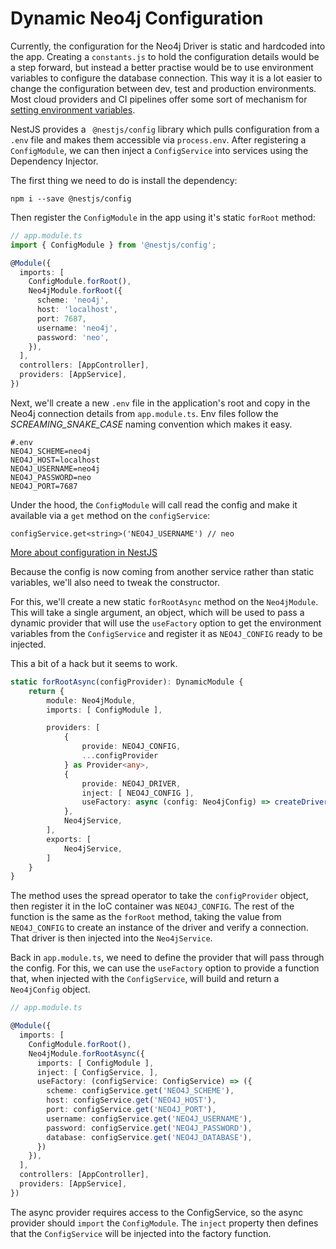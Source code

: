 # Dynamic Neo4j Configuration

Currently, the configuration for the Neo4j Driver is static and hardcoded into the app.  Creating a `constants.js` to hold the configuration details would be a step forward, but instead a better practise would be to use environment variables to configure the database connection.  This way it is a lot easier to change the configuration between dev, test and production environments.  Most cloud providers and CI pipelines offer some sort of mechanism for [setting environment variables](https://docs.aws.amazon.com/lambda/latest/dg/configuration-envvars.html).

NestJS provides a ` @nestjs/config` library which pulls configuration from a `.env` file and makes them accessible via `process.env`.  After registering a `ConfigModule`, we can then inject a `ConfigService` into services using the Dependency Injector.

The first thing we need to do is install the dependency:

```
npm i --save @nestjs/config
```

Then register the `ConfigModule` in the app using it's static `forRoot` method:

```ts
// app.module.ts
import { ConfigModule } from '@nestjs/config';

@Module({
  imports: [
    ConfigModule.forRoot(),
    Neo4jModule.forRoot({
      scheme: 'neo4j',
      host: 'localhost',
      port: 7687,
      username: 'neo4j',
      password: 'neo',
    }),
  ],
  controllers: [AppController],
  providers: [AppService],
})
```

Next, we'll create a new `.env` file in the application's root and copy in the Neo4j connection details from `app.module.ts`.  Env files follow the _SCREAMING_SNAKE_CASE_ naming convention which makes it easy.

```
#.env
NEO4J_SCHEME=neo4j
NEO4J_HOST=localhost
NEO4J_USERNAME=neo4j
NEO4J_PASSWORD=neo
NEO4J_PORT=7687
```

Under the hood, the `ConfigModule` will call read the config and make it available via a `get` method on the `configService`:

```
configService.get<string>('NEO4J_USERNAME') // neo
```

[More about configuration in NestJS](https://docs.nestjs.com/techniques/configuration)


Because the config is now coming from another service rather than static variables, we'll also need to tweak the constructor.

For this, we'll create a new static `forRootAsync` method on the `Neo4jModule`.  This will take a single argument, an object, which will be used to pass a dynamic provider that will use the `useFactory` option to get the environment variables from the `ConfigService` and register it as `NEO4J_CONFIG` ready to be injected.

This a bit of a hack but it seems to work.

```ts
static forRootAsync(configProvider): DynamicModule {
    return {
        module: Neo4jModule,
        imports: [ ConfigModule ],

        providers: [
            {
                provide: NEO4J_CONFIG,
                ...configProvider
            } as Provider<any>,
            {
                provide: NEO4J_DRIVER,
                inject: [ NEO4J_CONFIG ],
                useFactory: async (config: Neo4jConfig) => createDriver(config),
            },
            Neo4jService,
        ],
        exports: [
            Neo4jService,
        ]
    }
}
```

The method uses the spread operator to take the `configProvider` object, then register it in the IoC container was `NEO4J_CONFIG`.  The rest of the function is the same as the `forRoot` method, taking the value from `NEO4J_CONFIG` to create an instance of the driver and verify a connection.  That driver is then injected into the `Neo4jService`.

Back in `app.module.ts`, we need to define the provider that will pass through the config.  For this, we can use the `useFactory` option to provide a function that, when injected with the `ConfigService`, will build and return a `Neo4jConfig` object.



```ts
// app.module.ts

@Module({
  imports: [
    ConfigModule.forRoot(),
    Neo4jModule.forRootAsync({
      imports: [ ConfigModule ],
      inject: [ ConfigService, ],
      useFactory: (configService: ConfigService) => ({
        scheme: configService.get('NEO4J_SCHEME'),
        host: configService.get('NEO4J_HOST'),
        port: configService.get('NEO4J_PORT'),
        username: configService.get('NEO4J_USERNAME'),
        password: configService.get('NEO4J_PASSWORD'),
        database: configService.get('NEO4J_DATABASE'),
      })
    }),
  ],
  controllers: [AppController],
  providers: [AppService],
})
```

The async provider requires access to the ConfigService, so the async provider should `import` the `ConfigModule`.  The `inject` property then defines that the `ConfigService` will be injected into the factory function.

